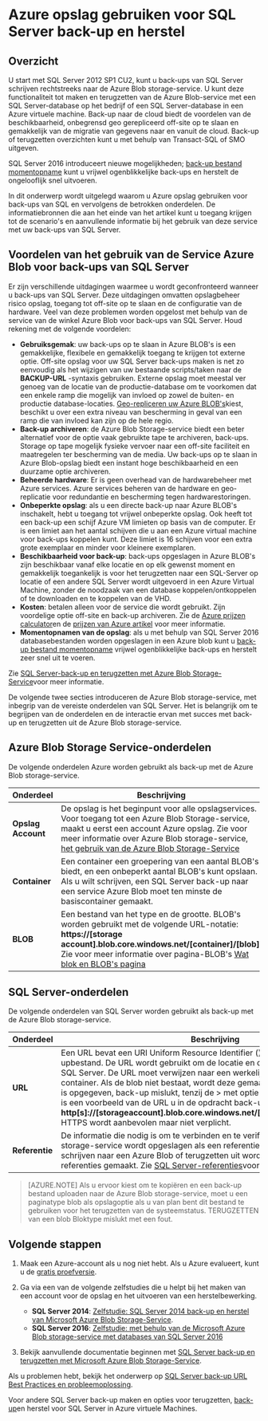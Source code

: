 <properties
    pageTitle="Azure opslag gebruiken voor SQL Server back-up en terugzetten | Microsoft Azure"
    description="Informatie over het back-up van SQL Server naar Azure opslag. De voordelen van back-ups van SQL-databases naar Azure opslag uitgelegd."
    services="virtual-machines-windows"
    documentationCenter=""
    authors="MikeRayMSFT"
    manager="jhubbard"
    tags="azure-service-management"/>

<tags
    ms.service="virtual-machines-windows"
    ms.devlang="na"
    ms.topic="article"
    ms.tgt_pltfrm="vm-windows-sql-server"
    ms.workload="infrastructure-services"
    ms.date="07/22/2016"
    ms.author="mikeray"/>

# <a name="use-azure-storage-for-sql-server-backup-and-restore"></a>Azure opslag gebruiken voor SQL Server back-up en herstel

## <a name="overview"></a>Overzicht

U start met SQL Server 2012 SP1 CU2, kunt u back-ups van SQL Server schrijven rechtstreeks naar de Azure Blob storage-service. U kunt deze functionaliteit tot maken en terugzetten van de Azure Blob-service met een SQL Server-database op het bedrijf of een SQL Server-database in een Azure virtuele machine. Back-up naar de cloud biedt de voordelen van de beschikbaarheid, onbegrensd geo gerepliceerd off-site op te slaan en gemakkelijk van de migratie van gegevens naar en vanuit de cloud. Back-up of terugzetten overzichten kunt u met behulp van Transact-SQL of SMO uitgeven.

SQL Server 2016 introduceert nieuwe mogelijkheden; [back-up bestand momentopname](http://msdn.microsoft.com/library/mt169363.aspx) kunt u vrijwel ogenblikkelijke back-ups en herstelt de ongelooflijk snel uitvoeren.

In dit onderwerp wordt uitgelegd waarom u Azure opslag gebruiken voor back-ups van SQL en vervolgens de betrokken onderdelen. De informatiebronnen die aan het einde van het artikel kunt u toegang krijgen tot de scenario's en aanvullende informatie bij het gebruik van deze service met uw back-ups van SQL Server.

## <a name="benefits-of-using-the-azure-blob-service-for-sql-server-backups"></a>Voordelen van het gebruik van de Service Azure Blob voor back-ups van SQL Server

Er zijn verschillende uitdagingen waarmee u wordt geconfronteerd wanneer u back-ups van SQL Server. Deze uitdagingen omvatten opslagbeheer risico opslag, toegang tot off-site op te slaan en de configuratie van de hardware. Veel van deze problemen worden opgelost met behulp van de service van de winkel Azure Blob voor back-ups van SQL Server. Houd rekening met de volgende voordelen:

- **Gebruiksgemak**: uw back-ups op te slaan in Azure BLOB's is een gemakkelijke, flexibele en gemakkelijk toegang te krijgen tot externe optie. Off-site opslag voor uw SQL Server back-ups maken is net zo eenvoudig als het wijzigen van uw bestaande scripts/taken naar de **BACKUP-URL** -syntaxis gebruiken. Externe opslag moet meestal ver genoeg van de locatie van de productie-database om te voorkomen dat een enkele ramp die mogelijk van invloed op zowel de buiten- en productie database-locaties. [Geo-repliceren uw Azure BLOB's](../storage/storage-redundancy.md)kiest, beschikt u over een extra niveau van bescherming in geval van een ramp die van invloed kan zijn op de hele regio.
- **Back-up archiveren**: de Azure Blob Storage-service biedt een beter alternatief voor de optie vaak gebruikte tape te archiveren, back-ups. Storage op tape mogelijk fysieke vervoer naar een off-site faciliteit en maatregelen ter bescherming van de media. Uw back-ups op te slaan in Azure Blob-opslag biedt een instant hoge beschikbaarheid en een duurzame optie archiveren.
- **Beheerde hardware**: Er is geen overhead van de hardwarebeheer met Azure services. Azure services beheren van de hardware en geo-replicatie voor redundantie en bescherming tegen hardwarestoringen.
- **Onbeperkte opslag**: als u een directe back-up naar Azure BLOB's inschakelt, hebt u toegang tot vrijwel onbeperkte opslag. Ook heeft tot een back-up een schijf Azure VM limieten op basis van de computer. Er is een limiet aan het aantal schijven die u aan een Azure virtual machine voor back-ups koppelen kunt. Deze limiet is 16 schijven voor een extra grote exemplaar en minder voor kleinere exemplaren.
- **Beschikbaarheid voor back-up**: back-ups opgeslagen in Azure BLOB's zijn beschikbaar vanaf elke locatie en op elk gewenst moment en gemakkelijk toegankelijk is voor het terugzetten naar een SQL-Server op locatie of een andere SQL Server wordt uitgevoerd in een Azure Virtual Machine, zonder de noodzaak van een database koppelen/ontkoppelen of te downloaden en te koppelen van de VHD.
- **Kosten**: betalen alleen voor de service die wordt gebruikt. Zijn voordelige optie off-site en back-up archiveren. Zie de [Azure prijzen calculator](http://go.microsoft.com/fwlink/?LinkId=277060 "Rekenmachine prijzen")en de [prijzen van Azure artikel](http://go.microsoft.com/fwlink/?LinkId=277059 "prijzen artikel") voor meer informatie.
- **Momentopnamen van de opslag**: als u met behulp van SQL Server 2016 databasebestanden worden opgeslagen in een Azure blob kunt u [back-up bestand momentopname](http://msdn.microsoft.com/library/mt169363.aspx) vrijwel ogenblikkelijke back-ups en herstelt zeer snel uit te voeren.

Zie [SQL Server-back-up en terugzetten met Azure Blob Storage-Service](http://go.microsoft.com/fwlink/?LinkId=271617)voor meer informatie.

De volgende twee secties introduceren de Azure Blob storage-service, met inbegrip van de vereiste onderdelen van SQL Server. Het is belangrijk om te begrijpen van de onderdelen en de interactie ervan met succes met back-up en terugzetten uit de Azure Blob storage-service.

## <a name="azure-blob-storage-service-components"></a>Azure Blob Storage Service-onderdelen

De volgende onderdelen Azure worden gebruikt als back-up met de Azure Blob storage-service.

| Onderdeel               | Beschrijving                          |
|---------------------|-------------------------------|
| **Opslag Account** | De opslag is het beginpunt voor alle opslagservices. Voor toegang tot een Azure Blob Storage-service, maakt u eerst een account Azure opslag. Zie voor meer informatie over Azure Blob storage-service, [het gebruik van de Azure Blob Storage-Service](https://azure.microsoft.com/develop/net/how-to-guides/blob-storage/) |
| **Container** | Een container een groepering van een aantal BLOB's biedt, en een onbeperkt aantal BLOB's kunt opslaan. Als u wilt schrijven, een SQL Server back-up naar een service Azure Blob moet ten minste de basiscontainer gemaakt. |
| **BLOB** | Een bestand van het type en de grootte. BLOB's worden gebruikt met de volgende URL-notatie: **https://[storage account].blob.core.windows.net/[container]/[blob]**. Zie voor meer informatie over pagina-BLOB's [Wat blok en BLOB's pagina](http://msdn.microsoft.com/library/azure/ee691964.aspx) |

## <a name="sql-server-components"></a>SQL Server-onderdelen

De volgende onderdelen van SQL Server worden gebruikt als back-up met de Azure Blob storage-service.

| Onderdeel               | Beschrijving                          |
|---------------------|-------------------------------|
| **URL** | Een URL bevat een URI Uniform Resource Identifier () een unieke back-upbestand. De URL wordt gebruikt om de locatie en de naam van de back-up van SQL Server. De URL moet verwijzen naar een werkelijke blob, niet slechts een container. Als de blob niet bestaat, wordt deze gemaakt. Als een bestaande blob is opgegeven, back-up mislukt, tenzij de > met optie is opgegeven. Het volgende is een voorbeeld van de URL u in de opdracht back-up geeft: **http[s]://[storageaccount].blob.core.windows.net/[container]/[FILENAME.bak]**. HTTPS wordt aanbevolen maar niet verplicht. |
| **Referentie** | De informatie die nodig is om te verbinden en te verifiëren met Azure Blob storage-service wordt opgeslagen als een referentie.  SQL Server back-ups schrijven naar een Azure Blob of terugzetten uit worden een SQL Server-referenties gemaakt. Zie [SQL Server-referenties](https://msdn.microsoft.com/library/ms189522.aspx)voor meer informatie. |

> [AZURE.NOTE] Als u ervoor kiest om te kopiëren en een back-up bestand uploaden naar de Azure Blob storage-service, moet u een paginatype blob als opslagoptie als u van plan bent dit bestand te gebruiken voor het terugzetten van de systeemstatus. TERUGZETTEN van een blob Bloktype mislukt met een fout.

## <a name="next-steps"></a>Volgende stappen

1. Maak een Azure-account als u nog niet hebt. Als u Azure evalueert, kunt u de [gratis proefversie](https://azure.microsoft.com/free/).

1. Ga via een van de volgende zelfstudies die u helpt bij het maken van een account voor de opslag en het uitvoeren van een herstelbewerking.

    - **SQL Server 2014**: [Zelfstudie: SQL Server 2014 back-up en herstel van Microsoft Azure Blob Storage-Service](https://msdn.microsoft.com/library/jj720558\(v=sql.120\).aspx).
    - **SQL Server 2016**: [Zelfstudie: met behulp van de Microsoft Azure Blob storage-service met databases van SQL Server 2016](https://msdn.microsoft.com/library/dn466438.aspx)

1. Bekijk aanvullende documentatie beginnen met [SQL Server back-up en terugzetten met Microsoft Azure Blob Storage-Service](https://msdn.microsoft.com/library/jj919148.aspx).

Als u problemen hebt, bekijk het onderwerp op [SQL Server back-up URL Best Practices en probleemoplossing](https://msdn.microsoft.com/library/jj919149.aspx).

Voor andere SQL Server back-up maken en opties voor terugzetten, [back-up](../virtual-machines/virtual-machines-windows-sql-backup-recovery.md)en herstel voor SQL Server in Azure virtuele Machines.
